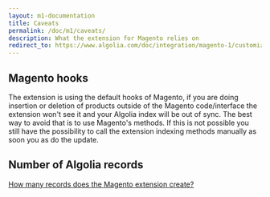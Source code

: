 ```yaml
---
layout: m1-documentation
title: Caveats
permalink: /doc/m1/caveats/
description: What the extension for Magento relies on
redirect_to: https://www.algolia.com/doc/integration/magento-1/customize/caveats/
---
```


##  Magento hooks

The extension is using the default hooks of Magento, if you are doing insertion or deletion of products outside of the Magento code/interface the extension won't see it and your Algolia index will be out of sync. The best way to avoid that is to use Magento's methods. If this is not possible you still have the possibility to call the extension indexing methods manually as soon you as do the update.

## Number of Algolia records

[How many records does the Magento extension create?](/magento/faq/#how-many-records-does-the-magento-extension-create)
